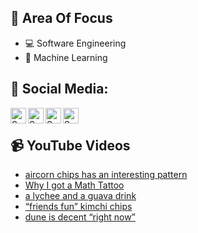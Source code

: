 ## 🧠 Area Of Focus

- 💻 Software Engineering
- 🤖 Machine Learning

## 📰 Social Media:

[<img align="left" alt="Somethea Siek | LinkedIn" width="25px" src="https://cdn.jsdelivr.net/npm/simple-icons@v3/icons/linkedin.svg" />][linkedin]
[<img align="left" alt="Somethea Siek | YouTube" width="25px" src="https://cdn.jsdelivr.net/npm/simple-icons@v3/icons/youtube.svg" />][youtube]
[<img align="left" alt="Somethea Siek | Instagram" width="25px" src="https://cdn.jsdelivr.net/npm/simple-icons@v3/icons/instagram.svg" />][instagram]
[<img align="left" alt="Somethea Siek | Facebook" width="25px" src="https://cdn.jsdelivr.net/npm/simple-icons@v3/icons/facebook.svg" />][facebook]

<br>

## 📹 YouTube Videos

<!-- YOUTUBE:START -->
- [aircorn chips has an interesting pattern](https://www.youtube.com/watch?v=mCcCyc0uy_I)
- [Why I got a Math Tattoo](https://www.youtube.com/watch?v=kr7ZrE-GYdU)
- [a lychee and a guava drink](https://www.youtube.com/watch?v=No_ZvxfGhJY)
- [“friends fun” kimchi chips](https://www.youtube.com/watch?v=ySZ9ivR_RXQ)
- [dune is decent “right now”](https://www.youtube.com/watch?v=1BSoTbdo-bI)
<!-- YOUTUBE:END -->

[linkedin]: https://www.linkedin.com/in/sometheasiek/
[youtube]: https://www.youtube.com/channel/UC7axd1HuwGRrcFL5bKG9niQ
[instagram]: https://www.instagram.com/sometheasiekswx2/
[facebook]: https://www.facebook.com/sometheasiekswx
